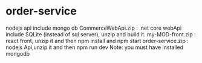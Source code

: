# order-service
nodejs api include mongo db
CommerceWebApi.zip : .net core webApi include SQLite (instead of sql server), unzip and build it.
my-MOD-front.zip : react front, unzip it and then npm install and npm start
order-service.zip : nodejs Api,unzip it and then npm run dev
Note: you must have installed mongodb  
